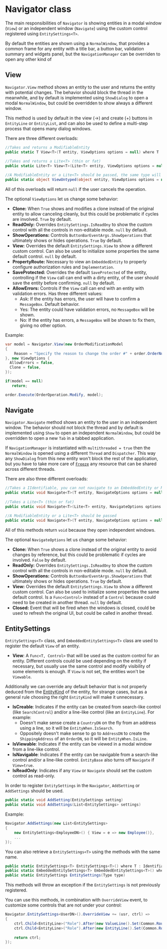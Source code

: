 # Navigator class

The main responsibilities of `Navigator` is showing entities in a modal window (`View`) or an independent window (`Navigate`) using the custom control registered using `EntitySettings<T>`. 

By default the entities are shown using a `NormalWindow`, that provides a common frame for any entity with a title bar, a button bar, validation summary and widgets panel, but the `NavigationManager` can be overriden to open any other kind of   

## View

`Navigator.View` method shows an entity to the user and returns the entity with potential changes. The behavior should block the thread in the meanwhile, and by default is implemented using `ShowDialog` to open a modal `NormalWindow`, but could be overridden to show always a different window.

This method is used by default in the view (->) and create (+) buttons in `EntityLine` or `EntityList`, and can also be used to define a multi-step process that opens many dialog windows. 

There are three different overloads: 

```C#
//Takes and returns a ModifiableEntity
public static T View<T>(T entity, ViewOptions options = null) where T : ModifiableEntity
 
//Takes and returns a Lite<T> (thin or fat)
public static Lite<T> View<T>(Lite<T> entity, ViewOptions options = null) where T: class, IIdentifiable

//A ModifiableEntity or a Lite<T> should be passed, the same type will be returned 
public static object ViewUntyped(object entity, ViewOptions options = null)
```

All of this overloads will return `null` if the user cancels the operation.

The optional `ViewOptions` let us change some behavior: 

* **Clone:** When `True` shows and modifies a clone instead of the original entity to allow canceling cleanly, but this could be problematic if cycles are involved. `True` by default.
* **ReadOnly:** Overrides `EntitySettings.IsReadOny` to show the custom control with all the controls in non-editable mode. `null` by default.
* **ShowOperations:** Controls `ButtonBarEventArgs.ShowOperations` that ultimately shows or hides operations. `True` by default.
* **View:** Overrides the default `EntitySettings.View` to show a different custom control. Can also be used to initialize some properties the same default control. `null` by default.
* **PropertyRoute:** Necessary to view an `EmbeddedEntity` to properly configure authorization rules and `Implementation`.
* **SaveProtected:** Overrides the default `SaveProtected` of the entity, controlling if the `View` call can end with a dirty entity, of the user should save the entity before confirming. `null` by default.
* **AllowErrors:** Controls if the `View` call can end with an entity with validation errors. Has three different values: 
	* Ask: If the entity has errors, the user will have to confirm a `MessageBox`. Default behavior. 
	* Yes: The entity could have validation errors, no `MessageBox` will be shown.
	* No: If the entity has errors, a `MessageBox` will be shown to fix them, giving no other option.

Example: 


```C#
var model = Navigator.View(new OrderModificationModel
{
    Reason = "Specify the reason to change the order #" + order.OrderNumber
}, new ViewOptions {
  AllowErrors = false, 
  Clone = false, 
});

if(model == null)
   return;

order.Execute(OrderOperation.Modify, model);
```

## Navigate
`Navigator.Navigate` method shows an entity to the user in an independent window. The behavior should not block the thread and by default is implemented using `Show` to open an independent `NormalWindow`, but could be overridden to open a new `Tab` in a tabbed application. 

If `NavigationManager` is instantiated with `multithreaded = true` then the `NormalWindow` is opened using a different `Thread` and `Dispatcher`. This way any `ShowDialog` from this new entity won't block the rest of the application, but you have to take more care of [`Freeze`](http://msdn.microsoft.com/en-us/library/system.windows.freezable(v=vs.110).aspx) any resource that can be shared across different threads. 


There are also three different overloads: 

```C#
//Takes a IIdentifiable, you can not navigate to an EmbeddedEntity or ModelEntity!
public static void Navigate<T>(T entity, NavigateOptions options = null) where T : IIdentifiable
 
//Takes a Lite<T> (thin or fat)
public static void Navigate<T>(Lite<T> entity, NavigateOptions options = null) where T : class, IIdentifiable

//A ModifiableEntity or a Lite<T> should be passed
public static void Navigate<T>(T entity, NavigateOptions options = null) where T : IIdentifiable
```

All of this methods return `void` because they open independent windows.

The optional `NavigateOptions` let us change some behavior: 

* **Clone:** When `True` shows a clone instead of the original entity to avoid changes by reference, but this could be problematic if cycles are involved. `False` by default.
* **ReadOnly:** Overrides `EntitySettings.IsReadOny` to show the custom control with all the controls in non-editable mode. `null` by default.
* **ShowOperations:** Controls `ButtonBarEventArgs.ShowOperations` that ultimately shows or hides operations. `True` by default.
* **View:** Overrides the default `EntitySettings.View` to show a different custom control. Can also be used to initialize some properties the same default control. Is a `Func<Control>` instead of a `Control` because could need to be created in another thread. `null` by default.
* **Closed:** Event that will be fired when the windows is closed, could be used to refresh the original UI, but could be called in another thread.


## EntitySettings

`EntitySettings<T>` class, and `EmbeddedEntitySettings<T>` class are used to register the default `View` of an entity.

* **View**: A `Func<T, Control>` that will be used as the custom control for an entity. Different controls could be used depending on the entity if necessary, but usually use the same control and modify visibility of some elements is enough. If `View` is not set, the entities won't be `Viewable`. 

Additionally we can override any default behavior that is not properly deduced from the [EntityKind](../../Signum.Entities/EntityKindAttribute.md) of the entity, for strange cases, but as a general rule choosing the right `EntityKind` will make it unnecessary. 

* **IsCreable**: Indicates if the entity can be created from search-like control (like `SearchControl`) and/or a line-like control (like an `EntityLine`). For example:
	* Doesn't make sense create a `CountryDN` on the fly from an address using a line, so it will be `EntityWhen.IsSearch`.
	* Oppositely doesn't make sense to go to `AddressDN` to create the `ShippingAddress` of an `OrderDN`, so it will be `EntityWhen.IsLine`.
* **IsViewable**: Indicates if the entity can be viewed in a modal window from a line-like control.
* **IsNavigable**: Indicates if the entity can be navigable from a search-like control and/or a line-like control. `EntityBase` also turns off `Navigate` if `View=true`.   
* **IsReadOnly**: Indicates if any `View` or `Navigate` should set the custom control as read-only. 


In order to register `EntitySettings` in the `Navigator`, `AddSetting` or `AddSettings`  should be used. 

```C#
public static void AddSetting(EntitySettings setting)
public static void AddSettings(List<EntitySettings> settings)
````

Example: 

```C#
Navigator.AddSettings(new List<EntitySettings>
{
    new EntitySettings<EmployeeDN>() { View = e => new Employee()},
    ...
});
```

You can also retrieve a `EntitySettings<T>` using the methods with the same name.

```C#
public static EntitySettings<T> EntitySettings<T>() where T : IdentifiableEntity
public static EmbeddedEntitySettings<T> EmbeddedEntitySettings<T>() where T : EmbeddedEntity
public static EntitySettings EntitySettings(Type type)
````

This methods will throw an exception if the `EntitySettings` is not previously registered. 

You can use this methods, in combination with `OverrideView` event, to customize some controls that are not under your control: 

```C#
Navigator.EntitySettings<UserDN>().OverrideView += (usr, ctrl) =>
{
    ctrl.Child<EntityLine>("Role").After(new ValueLine().Set(Common.RouteProperty, "[UserEmployeeMixin].AllowLogin"));
    ctrl.Child<EntityLine>("Role").After(new EntityLine().Set(Common.RouteProperty, "[UserEmployeeMixin].Employee"));
    
    return ctrl;
});
```
